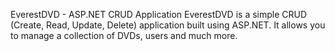 EverestDVD - ASP.NET CRUD Application
EverestDVD is a simple CRUD (Create, Read, Update, Delete) application built using ASP.NET. It allows you to manage a collection of DVDs, users and much more.
